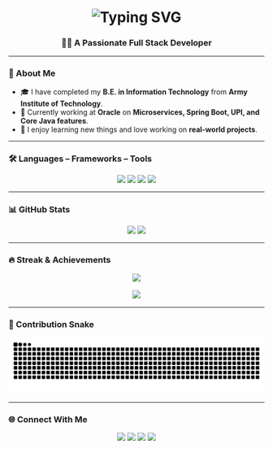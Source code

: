 <h1 align="center">
  <img src="https://readme-typing-svg.herokuapp.com?font=Fira+Code&weight=600&size=28&duration=3500&pause=1000&color=FF0000&center=true&vCenter=true&width=500&lines=Hi%2C+I'm+Saurabh" alt="Typing SVG" />
</h1>

<h3 align="center">👨‍💻 A Passionate Full Stack Developer</h3>

---

### 🚀 About Me
- 🎓 I have completed my **B.E. in Information Technology** from **Army Institute of Technology**.  
- 💼 Currently working at **Oracle** on **Microservices, Spring Boot, UPI, and Core Java features**.  
- 🌱 I enjoy learning new things and love working on **real-world projects**.  

---

### 🛠️ Languages – Frameworks – Tools
<p align="center">
  <img src="https://skillicons.dev/icons?i=java,python,cpp,js,ts,html,css" />
  <img src="https://skillicons.dev/icons?i=spring,react,nodejs,express,bootstrap,tailwind" />
  <img src="https://skillicons.dev/icons?i=mysql,postgresql,mongodb,oracle" />
  <img src="https://skillicons.dev/icons?i=git,github,docker,postman,eclipse,vscode,pycharm" />
</p>

---

### 📊 GitHub Stats
<p align="center">
  <img src="https://github-readme-stats.vercel.app/api?username=Saurabh2404&show_icons=true&include_all_commits=true&count_private=true&theme=tokyonight" height="160"/>
  <img src="https://github-readme-stats.vercel.app/api/top-langs/?username=Saurabh2404&layout=compact&theme=tokyonight" height="160"/>
</p>

---

### 🔥 Streak & Achievements
<p align="center">
  <img src="https://streak-stats.demolab.com?user=Saurabh2404&theme=tokyonight&hide_border=false" height="160"/>
</p>

<p align="center">
  <img src="https://github-profile-trophy.vercel.app/?username=Saurabh2404&theme=tokyonight&row=1&column=6" />
</p>

---

### 🐍 Contribution Snake
<p align="center">
  <img src="https://raw.githubusercontent.com/Saurabh2404/Saurabh2404/output/github-contribution-grid-snake.svg" alt="snake animation" />
</p>

---

### 🌐 Connect With Me
<p align="center">
  <a href="https://www.linkedin.com/in/saurabhkumar2404/"><img src="https://skillicons.dev/icons?i=linkedin" /></a>
  <a href="https://github.com/Saurabh2404"><img src="https://skillicons.dev/icons?i=github" /></a>
  <a href="mailto:saurabh2196991@gmail.com"><img src="https://skillicons.dev/icons?i=gmail" /></a>
  <a href="https://www.instagram.com/rapidsaurabh/"><img src="https://skillicons.dev/icons?i=instagram" /></a>
</p>
